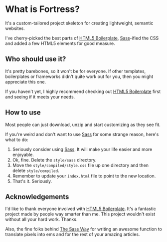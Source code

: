 What is Fortress?
=================
It's a custom-tailored project skeleton for creating lightweight, semantic websites.

I've cherry-picked the best parts of [HTML5 Boilerplate][1], [Sass][2]-ified the CSS and added a few HTML5 elements for good measure.

Who should use it?
------------------
It's pretty barebones, so it won't be for everyone. If other templates, boilerplates or frameworks didn't quite work out for you, then you might appreciate this one.

If you haven't yet, I highly recommend checking out [HTML5 Boilerplate][1] first and seeing if it meets your needs.

How to use
----------
Most people can just download, unzip and start customizing as they see fit.

If you're weird and don't want to use [Sass][2] for some strange reason, here's what to do:

1. Seriously consider using [Sass][2]. It will make your life easier and more enjoyable.
2. Ok, fine. Delete the `style/sass` directory.
3. Move the `style/compiled/style.css` file up one directory and then delete `style/compiled`.
4. Remember to update your `index.html` file to point to the new location.
5. That's it. Seriously.

Acknowledgements
----------------
I'd like to thank everyone involved with [HTML5 Boilerplate][1]. It's a fantastic project made by people way smarter than me. This project wouldn't exist without all your hard work. Thanks.

Also, the fine folks behind [The Sass Way][3] for writing an awesome function to translate pixels into ems and for the rest of your amazing articles.

[1]: http://html5boilerplate.com/
[2]: http://sass-lang.com/
[3]: http://thesassway.com/intermediate/responsive-web-design-part-1
